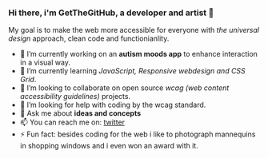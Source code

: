 ### Hi there, i'm GetTheGitHub, a developer and artist 👋

My goal is to make the web more accessible for everyone with *the universal design* approach, clean code and functionianlity.  

<!--
**GetTheGitHub/GetTheGitHub** is a ✨ _special_ ✨ repository because its `README.md` (this file) appears on your GitHub profile.

Here are some ideas to get you started:-->
- 🔭 I’m currently working on an __autism moods app__ to enhance interaction in a visual way.
- 🌱 I’m currently learning *JavaScript, Responsive webdesign and CSS Grid*.
- 👯 I’m looking to collaborate on open source *wcag (web content accessibility guidelines)* projects.
- 🤔 I’m looking for help with coding by the wcag standard.
- 💬 Ask me about __ideas and concepts__ 
- 📫 You can reach me on: [twitter](https://twitter.com/CodingCodera-)
- ⚡ Fun fact: besides coding for the web i like to photograph mannequins in shopping windows and i even won an award with it. 

